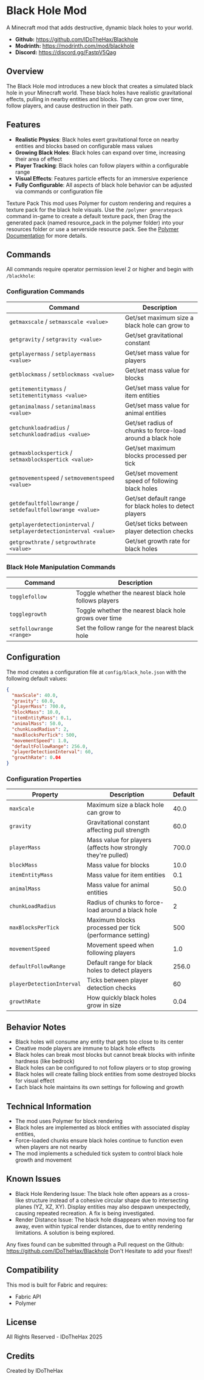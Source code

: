 # Black Hole Mod

A Minecraft mod that adds destructive, dynamic black holes to your world.

- **Github:** https://github.com/IDoTheHax/Blackhole
- **Modrinth:** https://modrinth.com/mod/blackhole
- **Discord:** https://discord.gg/FastpV5Qag

## Overview

The Black Hole mod introduces a new block that creates a simulated black hole in your Minecraft world. These black holes have realistic gravitational effects, pulling in nearby entities and blocks. They can grow over time, follow players, and cause destruction in their path.

## Features

- **Realistic Physics**: Black holes exert gravitational force on nearby entities and blocks based on configurable mass values
- **Growing Black Holes**: Black holes can expand over time, increasing their area of effect
- **Player Tracking**: Black holes can follow players within a configurable range
- **Visual Effects**: Features particle effects for an immersive experience
- **Fully Configurable**: All aspects of black hole behavior can be adjusted via commands or configuration file

Texture Pack
This mod uses Polymer for custom rendering and requires a texture pack for the black hole visuals. Use the `/polymer generatepack` command in-game to create a default texture pack, then Drag the generated pack (named resource_pack in the polymer folder) into your resources folder or use a serverside resource pack. See the [Polymer Documentation](https://polymer.pb4.eu/polymer/resource-packs/#building-resource-pack) for more details.


## Commands

All commands require operator permission level 2 or higher and begin with `/blackhole`:

### Configuration Commands

| Command | Description |
|---------|-------------|
| `getmaxscale` / `setmaxscale <value>` | Get/set maximum size a black hole can grow to |
| `getgravity` / `setgravity <value>` | Get/set gravitational constant |
| `getplayermass` / `setplayermass <value>` | Get/set mass value for players |
| `getblockmass` / `setblockmass <value>` | Get/set mass value for blocks |
| `getitementitymass` / `setitementitymass <value>` | Get/set mass value for item entities |
| `getanimalmass` / `setanimalmass <value>` | Get/set mass value for animal entities |
| `getchunkloadradius` / `setchunkloadradius <value>` | Get/set radius of chunks to force-load around a black hole |
| `getmaxblockspertick` / `setmaxblockspertick <value>` | Get/set maximum blocks processed per tick |
| `getmovementspeed` / `setmovementspeed <value>` | Get/set movement speed of following black holes |
| `getdefaultfollowrange` / `setdefaultfollowrange <value>` | Get/set default range for black holes to detect players |
| `getplayerdetectioninterval` / `setplayerdetectioninterval <value>` | Get/set ticks between player detection checks |
| `getgrowthrate` / `setgrowthrate <value>` | Get/set growth rate for black holes |

### Black Hole Manipulation Commands

| Command | Description |
|---------|-------------|
| `togglefollow` | Toggle whether the nearest black hole follows players |
| `togglegrowth` | Toggle whether the nearest black hole grows over time |
| `setfollowrange <range>` | Set the follow range for the nearest black hole |

## Configuration

The mod creates a configuration file at `config/black_hole.json` with the following default values:

```json
{
  "maxScale": 40.0,
  "gravity": 60.0,
  "playerMass": 700.0,
  "blockMass": 10.0,
  "itemEntityMass": 0.1,
  "animalMass": 50.0,
  "chunkLoadRadius": 2,
  "maxBlocksPerTick": 500,
  "movementSpeed": 1.0,
  "defaultFollowRange": 256.0,
  "playerDetectionInterval": 60,
  "growthRate": 0.04
}
```

### Configuration Properties

| Property | Description | Default |
|----------|-------------|---------|
| `maxScale` | Maximum size a black hole can grow to | 40.0 |
| `gravity` | Gravitational constant affecting pull strength | 60.0 |
| `playerMass` | Mass value for players (affects how strongly they're pulled) | 700.0 |
| `blockMass` | Mass value for blocks | 10.0 |
| `itemEntityMass` | Mass value for item entities | 0.1 |
| `animalMass` | Mass value for animal entities | 50.0 |
| `chunkLoadRadius` | Radius of chunks to force-load around a black hole | 2 |
| `maxBlocksPerTick` | Maximum blocks processed per tick (performance setting) | 500 |
| `movementSpeed` | Movement speed when following players | 1.0 |
| `defaultFollowRange` | Default range for black holes to detect players | 256.0 |
| `playerDetectionInterval` | Ticks between player detection checks | 60 |
| `growthRate` | How quickly black holes grow in size | 0.04 |

## Behavior Notes

- Black holes will consume any entity that gets too close to its center
- Creative mode players are immune to black hole effects
- Black holes can break most blocks but cannot break blocks with infinite hardness (like bedrock)
- Black holes can be configured to not follow players or to stop growing
- Black holes will create falling block entities from some destroyed blocks for visual effect
- Each black hole maintains its own settings for following and growth

## Technical Information

- The mod uses Polymer for block rendering
- Black holes are implemented as block entities with associated display entities,
- Force-loaded chunks ensure black holes continue to function even when players are not nearby
- The mod implements a scheduled tick system to control black hole growth and movement

## Known Issues
- Black Hole Rendering Issue: The black hole often appears as a cross-like structure instead of a cohesive circular shape due to intersecting planes (YZ, XZ, XY). Display entities may also despawn unexpectedly, causing repeated recreation. A fix is being investigated.
- Render Distance Issue: The black hole disappears when moving too far away, even within typical render distances, due to entity rendering limitations. A solution is being explored.

Any fixes found can be submitted through a Pull request on the Github: https://github.com/IDoTheHax/Blackhole
Don't Hesitate to add your fixes!!

## Compatibility

This mod is built for Fabric and requires:
- Fabric API
- Polymer

## License

All Rights Reserved - IDoTheHax 2025

## Credits

Created by IDoTheHax
